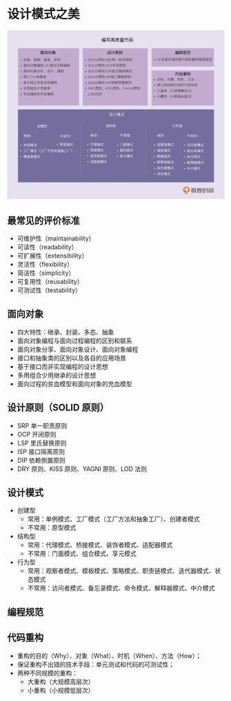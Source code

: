 # 设计模式之美

<div align='center'>

![](images/00.png)

</div>

## 最常见的评价标准

- 可维护性（maintainability）
- 可读性（readability）
- 可扩展性（extensibility）
- 灵活性（flexibility）
- 简洁性（simplicity）
- 可复用性（reusability）
- 可测试性（testability）

## 面向对象

- 四大特性：继承、封装、多态、抽象
- 面向对象编程与面向过程编程的区别和联系
- 面向对象分享、面向对象设计、面向对象编程
- 接口和抽象类的区别以及各自的应用场景
- 基于接口而非实现编程的设计思想
- 多用组合少用继承的设计思想
- 面向过程的贫血模型和面向对象的充血模型

## 设计原则（SOLID 原则）

- SRP 单一职责原则
- OCP 开闭原则
- LSP 里氏替换原则
- ISP 接口隔离原则
- DIP 依赖倒置原则
- DRY 原则、KISS 原则、YAGNI 原则、LOD 法则

## 设计模式

- 创建型
  - 常用：单例模式、工厂模式（工厂方法和抽象工厂）、创建者模式
  - 不常用：原型模式
- 结构型
  - 常用：代理模式、桥接模式、装饰者模式、适配器模式
  - 不常用：门面模式、组合模式、享元模式
- 行为型
  - 常用：观察者模式、模板模式、策略模式、职责链模式、迭代器模式、状态模式
  - 不常用：访问者模式、备忘录模式、命令模式、解释器模式、中介模式

## 编程规范

## 代码重构

- 重构的目的（Why）、对象（What）、时机（When）、方法（How）；
- 保证重构不出错的技术手段：单元测试和代码的可测试性；
- 两种不同规模的重构：
  - 大重构（大规模高层次）
  - 小重构（小规模低层次）